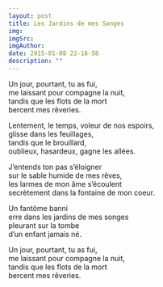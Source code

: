 ```yaml
---
layout: post
title: Les Jardins de mes Songes
img: 
imgSrc: 
imgAuthor: 
date: 2015-01-08 22-16-58
description: ""
---
```

Un jour, pourtant, tu as fui,<br>
me laissant pour compagne la nuit,<br>
tandis que les flots de la mort<br>
bercent mes rêveries.

Lentement, le temps, voleur de nos espoirs,<br>
glisse dans les feuillages,<br>
tandis que le brouillard,<br>
oublieux, hasardeux, gagne les allées.

J’entends ton pas s’éloigner<br>
sur le sable humide de mes rêves,<br>
les larmes de mon âme s’écoulent<br>
secrètement dans la fontaine de mon coeur.

Un fantôme banni<br>
erre dans les jardins de mes songes<br>
pleurant sur la tombe<br>
d’un enfant jamais né.

Un jour, pourtant, tu as fui,<br>
me laissant pour compagne la nuit,<br>
tandis que les flots de la mort<br>
bercent mes rêveries.
